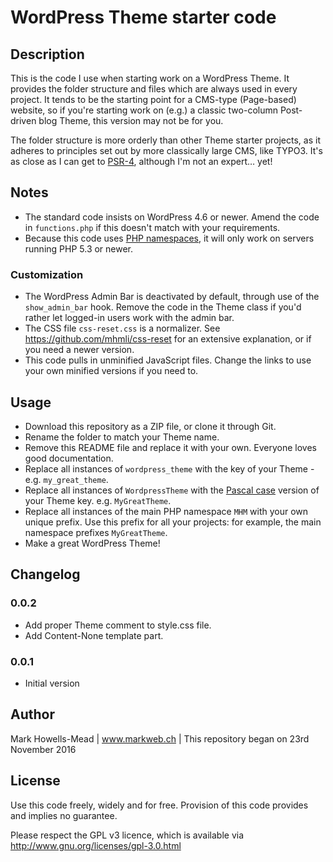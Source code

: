# WordPress Theme starter code

## Description
This is the code I use when starting work on a WordPress Theme. It provides the folder structure and files 
which are always used in every project. It tends to be the starting point for a CMS-type (Page-based) website, 
so if you're starting work on (e.g.) a classic two-column Post-driven blog Theme, this version may not be for you.

The folder structure is more orderly than other Theme starter projects, as it adheres to principles set out by 
more classically large CMS, like TYPO3. It's as close as I can get to [PSR-4](http://www.php-fig.org/psr/psr-4/), although I'm not an expert… yet!

## Notes
* The standard code insists on WordPress 4.6 or newer. Amend the code in ``functions.php`` if this doesn't match with your requirements.
* Because this code uses [PHP namespaces](http://php.net/manual/en/language.namespaces.php), it will only work on servers running PHP 5.3 or newer.

### Customization
* The WordPress Admin Bar is deactivated by default, through use of the ``show_admin_bar`` hook. Remove the code in the Theme class if you'd rather let logged-in users work with the admin bar.
* The CSS file ``css-reset.css`` is a normalizer. See https://github.com/mhmli/css-reset for an extensive explanation, or if you need a newer version.
* This code pulls in unminified JavaScript files. Change the links to use your own minified versions if you need to.

## Usage
* Download this repository as a ZIP file, or clone it through Git.
* Rename the folder to match your Theme name.
* Remove this README file and replace it with your own. Everyone loves good documentation.
* Replace all instances of ``wordpress_theme`` with the key of your Theme - e.g. ``my_great_theme``.
* Replace all instances of ``WordpressTheme`` with the [Pascal case](https://en.wikipedia.org/wiki/PascalCase) version of your Theme key. e.g. ``MyGreatTheme``.
* Replace all instances of the main PHP namespace ``MHM`` with your own unique prefix. Use this prefix for all your projects: for example, the main namespace prefixes ``MyGreatTheme``.
* Make a great WordPress Theme!

## Changelog

### 0.0.2
* Add proper Theme comment to style.css file.
* Add Content-None template part.

### 0.0.1
* Initial version

## Author
Mark Howells-Mead | www.markweb.ch | This repository began on 23rd November 2016

## License
Use this code freely, widely and for free. Provision of this code provides and implies no guarantee.

Please respect the GPL v3 licence, which is available via http://www.gnu.org/licenses/gpl-3.0.html
